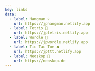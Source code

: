 ```yaml
---
key: links
data:
  - label: Hangman 💀
    url: https://jphangman.netlify.app
  - label: Tetris 🧱
    url: https://jptetris.netlify.app
  - label: Wordle 💬
    url: https://jpwordle.netlify.app
  - label: Tic Tac Toe ❌
    url: https://jpttt.netlify.app
  - label: Neoskop 💜
    url: https://neoskop.de
---
```

